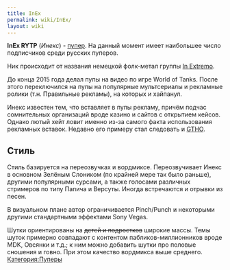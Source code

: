```yaml
---
title: InEx
permalink: wiki/InEx/
layout: wiki
---
```


**InEx RYTP** (*Инекс*) - [пупер](Пуперы "wikilink"). На данный момент
имеет наибольшее число подписчиков среди русских пуперов.

Ник происходит от названия немецкой фолк-метал группы [In
Extremo](https://ru.wikipedia.org/wiki/In_Extremo).

До конца 2015 года делал пупы на видео по игре World of Tanks. После
этого переключился на пупы на популярные мультсериалы и рекламные ролики
(т.н. Правильные рекламы), на которых и хайпанул.

Инекс известен тем, что вставляет в пупы рекламу, причём подчас
сомнительных организаций вроде казино и сайтов с открытием кейсов.
Однако лютый хейт ловит именно из-за самого факта использования
рекламных вставок. Недавно его примеру стал следовать и
[GTHO](/wiki/TheGetthehellout "wikilink").

## Стиль

Стиль базируется на переозвучках и вордмиксе. Переозвучивает Инекс в
основном Зелёным Слоником (по крайней мере так было раньше), другими
популярными сурсами, а также голосами различных стримеров по типу Папича
и Версуты. Иногда встречаются и отрывки из песен.

В визуальном плане автор ограничивается Pinch/Punch и некоторыми другими
стандартными эффектами Sony Vegas.

Шутки ориентированы на <s>детей и подростков</s> широкие массы. Темы
шуток примерно совпадают с контентом пабликов-миллионников вроде МDK,
Овсянки и т.д.; к ним можно добавить шутки про половые сношения и говно.
При этом качество вордмикса выше среднего.
[Категория:Пуперы](Категория:Пуперы "wikilink")
